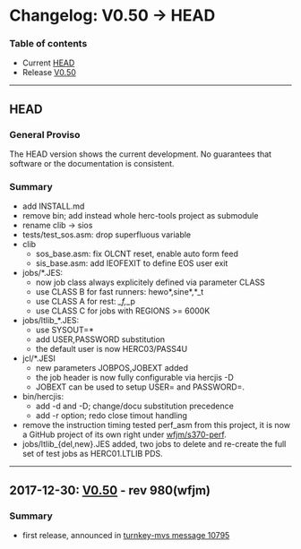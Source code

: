 # Changelog: V0.50 -> HEAD

### Table of contents
- Current [HEAD](#user-content-head)
- Release [V0.50](#user-content-V0.50)

<!-- --------------------------------------------------------------------- -->
---
## HEAD <a name="head"></a>
### General Proviso
The HEAD version shows the current development. No guarantees that software or
the documentation is consistent.

### Summary

- add INSTALL.md
- remove bin; add instead whole herc-tools project as submodule
- rename clib -> sios
- tests/test_sos.asm: drop superfluous variable
- clib
  - sos_base.asm: fix OLCNT reset, enable auto form feed
  - sis_base.asm: add IEOFEXIT to define EOS user exit
- jobs/*.JES:
  - now job class always explicitely defined via parameter CLASS
  - use CLASS B for fast runners: hewo*,sine*,*_t
  - use CLASS A for rest: *_f,*_p
  - use CLASS C for jobs with REGIONS >= 6000K
- jobs/ltlib_*.JES:
  - use SYSOUT=*
  - add USER,PASSWORD substitution
  - the default user is now HERC03/PASS4U
- jcl/*.JESI
  - new parameters JOBPOS,JOBEXT added
  - the job header is now fully configurable via hercjis -D
  - JOBEXT can be used to setup USER= and PASSWORD=.
- bin/hercjis:
  - add -d and -D; change/docu substitution precedence
  - add -r option; redo close timout handling
- remove the instruction timing tested perf_asm from this project, it is now a
  GitHub project of its own right under
  [wfjm/s370-perf](https://github.com/wfjm/s370-perf).
- jobs/ltlib_{del,new}.JES added, two jobs to delete and re-create the full
  set of test jobs as HERC01.LTLIB PDS.

<!-- --------------------------------------------------------------------- -->
---
## 2017-12-30: [V0.50](https://github.com/wfjm/mvs38j-langtest/releases/tag/V0.50) - rev 980(wfjm) <a name="V0.50"></a>

### Summary
- first release, announced in [turnkey-mvs message 10795](https://groups.yahoo.com/neo/groups/turnkey-mvs/conversations/messages/10795)
